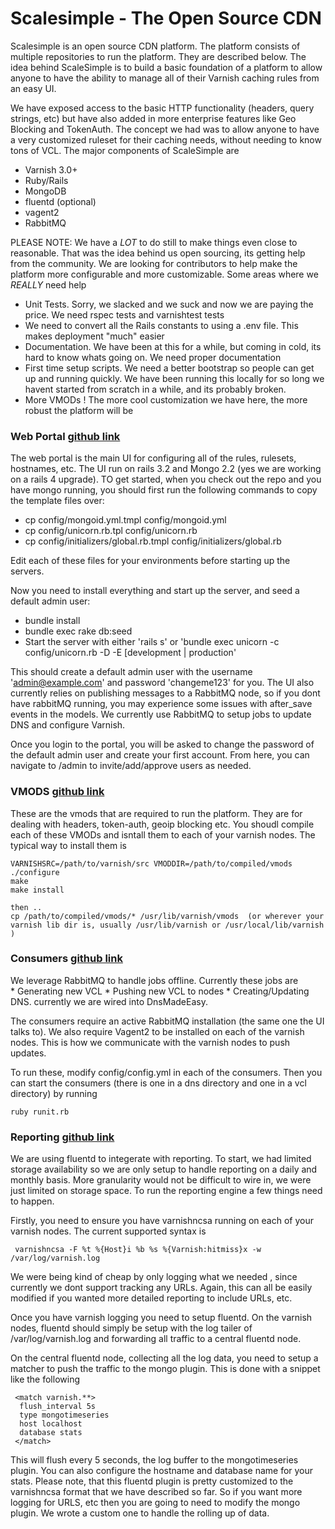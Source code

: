 # Scalesimple - The Open Source CDN 


Scalesimple is an open source CDN platform.  The platform consists of multiple repositories to run the platform.  They are described below. The idea behind ScaleSimple is to build a basic foundation of a platform to allow anyone to have the ability to manage all of their Varnish caching rules from an easy UI.  

We have exposed access to the basic HTTP functionality (headers, query strings, etc) but have also added in more enterprise features like Geo Blocking and TokenAuth.  The concept we had was to allow anyone to have a very customized ruleset for their caching needs, without needing to know tons of VCL.  The major components of ScaleSimple are 

   * Varnish 3.0+
   * Ruby/Rails 
   * MongoDB
   * fluentd (optional)
   * vagent2 
   * RabbitMQ


PLEASE NOTE:  We have a *LOT* to do still to make things even close to reasonable.  That was the idea behind us open sourcing, its getting help from the community.  We are looking for contributors to help make the platform more configurable and more customizable.  Some areas where we *REALLY* need help

  * Unit Tests.  Sorry, we slacked and we suck and now we are paying the price.  We need rspec tests and varnishtest tests 
  * We need to convert all the Rails constants to using a .env file.  This makes deployment "much" easier 
  * Documentation.  We have been at this for a while, but coming in cold, its hard to know whats going on.  We need proper documentation 
  * First time setup scripts.  We need a better bootstrap so people can get up and running quickly.  We have been running this locally for so long we havent started from scratch in a while, and its probably broken.
  * More VMODs !  The more cool customization we have here, the more robust the platform will be 

### Web Portal [github link](http://github.com/scalesimple/web_portal)

The web portal is the main UI for configuring all of the rules, rulesets, hostnames, etc.  The UI run on rails 3.2 and Mongo 2.2 (yes we are working on a rails 4 upgrade).  TO get started, when you check out the repo and you have mongo running, you should first run the following commands to copy the template files over:

   * cp config/mongoid.yml.tmpl config/mongoid.yml
   * cp config/unicorn.rb.tpl config/unicorn.rb 
   * cp config/initializers/global.rb.tmpl config/initializers/global.rb
   
Edit each of these files for your environments before starting up the servers.
 
   
Now you need to install everything and start up the server, and seed a default admin user:

  * bundle install 
  * bundle exec rake db:seed
  * Start the server with either 'rails s' or 'bundle exec unicorn -c config/unicorn.rb -D -E [development | production' 
  
This should create a default admin user with the username 'admin@example.com' and password 'changeme123' for you. The UI also currently relies on publishing messages to a RabbitMQ node, so if you dont have rabbitMQ running, you may experience some issues with after_save events in the models.  We currently use RabbitMQ to setup jobs to update DNS and configure Varnish.

Once you login to the portal, you will be asked to change the password of the default admin user and create your first account.  From here, you can navigate to /admin to invite/add/approve users as needed.

  


### VMODS [github link](http://github.com/scalesimple/vmods)

These are the vmods that are required to run the platform.  They are for dealing with headers, token-auth, geoip blocking etc.  You shoudl compile each of these VMODs and isntall them to each of your varnish nodes. The typical way to install them is 

    VARNISHSRC=/path/to/varnish/src VMODDIR=/path/to/compiled/vmods ./configure 
    make
    make install
    
    then .. 
    cp /path/to/compiled/vmods/* /usr/lib/varnish/vmods  (or wherever your varnish lib dir is, usually /usr/lib/varnish or /usr/local/lib/varnish )
    
### Consumers [github link](http://github.com/scalesimple/consumers)

  We leverage RabbitMQ to handle jobs offline.  Currently these jobs are  
    * Generating new VCL
    * Pushing new VCL to nodes 
    * Creating/Updating DNS.  currently we are wired into DnsMadeEasy.  
    
The consumers require an active RabbitMQ installation (the same one the UI talks to).  We also require Vagent2 to be installed on each of the varnish nodes.  This is how we communicate with the varnish nodes to push updates.

To run these, modify config/config.yml in each of the consumers.  Then you can start the consumers (there is one in a dns directory and one in a vcl directory) by running


    ruby runit.rb 


### Reporting [github link](http://github.com/scalesimple/fluentd-mongo-timeseries)

We are using fluentd to integerate with reporting.  To start, we had limited storage availability so we are only setup to handle reporting on a daily and monthly basis.  More granularity would not be difficult to wire in, we were just limited on storage space.  To run the reporting engine a few things need to happen.

Firstly, you need to ensure you have varnishncsa running on each of your varnish nodes.  The current supported syntax is 

     varnishncsa -F %t %{Host}i %b %s %{Varnish:hitmiss}x -w /var/log/varnish.log
     
We were being kind of cheap by only logging what we needed , since currently we dont support tracking any URLs.  Again, this can all be easily modified if you wanted more detailed reporting to include URLs, etc.

Once you have varnish logging you need to setup fluentd.  On the varnish nodes, fluentd should simply be setup with the log tailer of /var/log/varnish.log and forwarding all traffic to a central fluentd node.

On the central fluentd node, collecting all the log data, you need to setup a matcher to push the traffic to the mongo plugin.  This is done with a snippet like the following

     <match varnish.**>
      flush_interval 5s
      type mongotimeseries
      host localhost
      database stats
     </match>

This will flush every 5 seconds, the log buffer to the mongotimeseries plugin.  You can also configure the hostname and database name for your stats.  Please note, that this fluentd plugin is pretty customized to the varnishncsa format that we have described so far.  So if you want more logging for URLS, etc then you are going to need to modify the mongo plugin.  We wrote a custom one to handle the rolling up of data.
